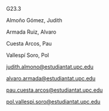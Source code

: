 G23.3

Almoño Gómez, Judith

Armada Ruiz, Alvaro

Cuesta Arcos, Pau

Vallespí Soro, Pol

judith.almono@estudiantat.upc.edu

alvaro.armada@estudiantat.upc.edu

pau.cuesta.arcos@estudiantat.upc.edu

pol.vallespi.soro@estudiantat.upc.edu